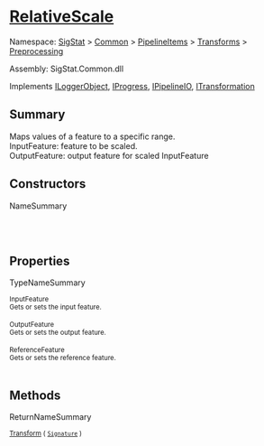 # [RelativeScale](./RelativeScale.md)

Namespace: [SigStat]() > [Common](./../../../README.md) > [PipelineItems]() > [Transforms]() > [Preprocessing](./README.md)

Assembly: SigStat.Common.dll

Implements [ILoggerObject](./../../../ILoggerObject.md), [IProgress](./../../../Helpers/IProgress.md), [IPipelineIO](./../../../Pipeline/IPipelineIO.md), [ITransformation](./../../../ITransformation.md)

## Summary
Maps values of a feature to a specific range.  <br>InputFeature: feature to be scaled.<br>OutputFeature: output feature for scaled InputFeature

## Constructors

NameSummary

<sub></sub><br><sub></sub><br>


## Properties

TypeNameSummary

<sub>InputFeature</sub><br><sub>Gets or sets the input feature.</sub><br><br>
<sub>OutputFeature</sub><br><sub>Gets or sets the output feature.</sub><br><br>
<sub>ReferenceFeature</sub><br><sub>Gets or sets the reference feature.</sub><br><br>


## Methods

ReturnNameSummary

<sub>[Transform](./Methods/RelativeScale-100663787.md) ( [`Signature`](./../../../Signature.md) )</sub><br><sub></sub><br><br>


